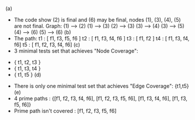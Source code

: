 (a)
- The code show (2) is final and (6) may be final, nodes (1), (3), (4), (5) are not final. 
Graph:
(1) --> (2)
(1) --> (3)
(2) --> (3)
(3) --> (4)
(3) --> (5)
(4) --> (6)
(5) --> (6)
(b)
- The path:
t1 : [ f1, f3, f5, f6 ]
t2 : [ f1, f3, f4, f6 ]
t3 : [ f1, f2 ]
t4 : [ f1, f3, f4, f6]
t5 : [ f1, f2, f3, f4, f6]
(c)
- 3 minimal tests set that achieves "Node Coverage":
+ { t1, t2, t3 }
+ { t1, t3, t4 }
+ { t1, t5 }
(d)
- There is only one minimal test set that achieves "Edge Coverage": {t1,t5}
(e)
- 4 prime paths : {[f1, f2, f3, f4, f6], [f1, f2, f3, f5, f6], [f1, f3, f4, f6], [f1, f3, f5, f6]}
- Prime path isn't covered : [f1, f2, f3, f5, f6]
```
